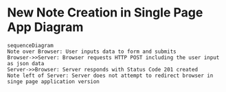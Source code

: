 # New Note Creation in Single Page App Diagram

```mermaid
sequenceDiagram
Note over Browser: User inputs data to form and submits
Browser->>Server: Browser requests HTTP POST including the user input as json data
Server->>Browser: Server responds with Status Code 201 created
Note left of Server: Server does not attempt to redirect browser in singe page application version
```
